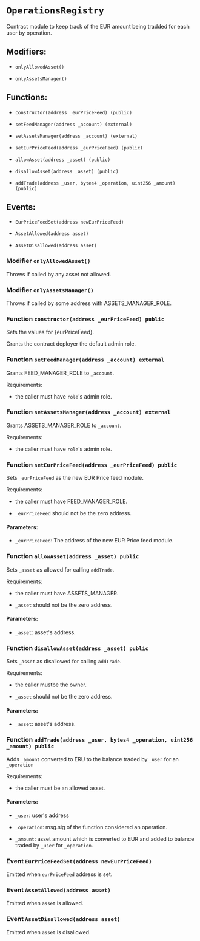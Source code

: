 # `OperationsRegistry`

Contract module to keep track of the EUR amount being tradded for each user by operation.

## Modifiers:

- `onlyAllowedAsset()`

- `onlyAssetsManager()`

## Functions:

- `constructor(address _eurPriceFeed) (public)`

- `setFeedManager(address _account) (external)`

- `setAssetsManager(address _account) (external)`

- `setEurPriceFeed(address _eurPriceFeed) (public)`

- `allowAsset(address _asset) (public)`

- `disallowAsset(address _asset) (public)`

- `addTrade(address _user, bytes4 _operation, uint256 _amount) (public)`

## Events:

- `EurPriceFeedSet(address newEurPriceFeed)`

- `AssetAllowed(address asset)`

- `AssetDisallowed(address asset)`

### Modifier `onlyAllowedAsset()`

Throws if called by any asset not allowed.

### Modifier `onlyAssetsManager()`

Throws if called by some address with ASSETS_MANAGER_ROLE.

### Function `constructor(address _eurPriceFeed) public`

Sets the values for {eurPriceFeed}.

Grants the contract deployer the default admin role.

### Function `setFeedManager(address _account) external`

Grants FEED_MANAGER_ROLE to `_account`.

Requirements:

- the caller must have ``role``'s admin role.

### Function `setAssetsManager(address _account) external`

Grants ASSETS_MANAGER_ROLE to `_account`.

Requirements:

- the caller must have ``role``'s admin role.

### Function `setEurPriceFeed(address _eurPriceFeed) public`

Sets `_eurPriceFeed` as the new EUR Price feed module.

Requirements:

- the caller must have FEED_MANAGER_ROLE.

- `_eurPriceFeed` should not be the zero address.

#### Parameters:

- `_eurPriceFeed`: The address of the new EUR Price feed module.

### Function `allowAsset(address _asset) public`

Sets `_asset` as allowed for calling `addTrade`.

Requirements:

- the caller must have ASSETS_MANAGER.

- `_asset` should not be the zero address.

#### Parameters:

- `_asset`: asset's address.

### Function `disallowAsset(address _asset) public`

Sets `_asset` as disallowed for calling `addTrade`.

Requirements:

- the caller mustbe the owner.

- `_asset` should not be the zero address.

#### Parameters:

- `_asset`: asset's address.

### Function `addTrade(address _user, bytes4 _operation, uint256 _amount) public`

Adds `_amount` converted to ERU to the balance traded by `_user` for an `_operation`

Requirements:

- the caller must be an allowed asset.

#### Parameters:

- `_user`: user's address

- `_operation`: msg.sig of the function considered an operation.

- `_amount`: asset amount which is converted to EUR and added to balance traded by `_user` for `_operation`.

### Event `EurPriceFeedSet(address newEurPriceFeed)`

Emitted when `eurPriceFeed` address is set.

### Event `AssetAllowed(address asset)`

Emitted when `asset` is allowed.

### Event `AssetDisallowed(address asset)`

Emitted when `asset` is disallowed.
